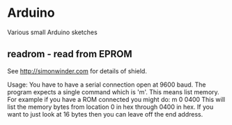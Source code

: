 # Arduino
Various small Arduino sketches

## readrom - read from EPROM
See http://simonwinder.com for details of shield.

Usage: You have to have a serial connection open at 9600 baud. The program expects a single command which is 'm'. This means list memory. For example if you have a ROM connected you might do:
	m 0 0400
This will list the memory bytes from location 0 in hex through 0400 in hex. If you want to just look at 16 bytes then you can leave off the end address.


